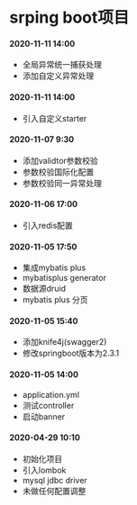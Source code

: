 # srping boot项目

#### 2020-11-11 14:00
- 全局异常统一捕获处理
- 添加自定义异常处理

#### 2020-11-11 14:00
- 引入自定义starter

#### 2020-11-07 9:30
- 添加validtor参数校验
- 参数校验国际化配置
- 参数校验同一异常处理

#### 2020-11-06 17:00
- 引入redis配置

#### 2020-11-05 17:50
- 集成mybatis plus
- mybatisplus generator
- 数据源druid
- mybatis plus 分页

#### 2020-11-05 15:40
- 添加knife4j(swagger2)
- 修改springboot版本为2.3.1

#### 2020-11-05 14:00
- application.yml
- 测试controller
- 启动banner

#### 2020-04-29 10:10
- 初始化项目
- 引入lombok
- mysql jdbc driver
- 未做任何配置调整

